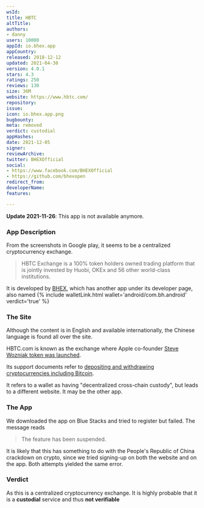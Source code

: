 ```yaml
---
wsId: 
title: HBTC
altTitle: 
authors:
- danny
users: 10000
appId: io.bhex.app
appCountry: 
released: 2018-12-12
updated: 2021-04-30
version: 4.0.1
stars: 4.3
ratings: 250
reviews: 130
size: 36M
website: https://www.hbtc.com/
repository: 
issue: 
icon: io.bhex.app.png
bugbounty: 
meta: removed
verdict: custodial
appHashes: 
date: 2021-12-05
signer: 
reviewArchive: 
twitter: BHEXOfficial
social:
- https://www.facebook.com/BHEXOfficial
- https://github.com/bhexopen
redirect_from: 
developerName: 
features: 

---
```


**Update 2021-11-26**: This app is not available anymore.

### App Description

From the screenshots in Google play, it seems to be a centralized cryptocurrency exchange.

> HBTC Exchange is a 100% token holders owned trading platform that is jointly invested by Huobi, OKEx and 56 other world-class institutions.

It is developed by [BHEX](https://play.google.com/store/apps/developer?id=BHEX), which has another app under its developer page, also named {% include walletLink.html wallet='android/com.bh.android' verdict='true' %}

### The Site

Although the content is in English and available internationally, the Chinese language is found all over the site.

HBTC.com is known as the exchange where Apple co-founder [Steve Wozniak token was launched](https://www.businesswire.com/news/home/20201213005050/en/Apple-Co-founder-Steve-Wozniak%E2%80%99s-New-Ambition-Kicks-Off-on-HBTC.com).

Its support documents refer to [depositing and withdrawing cryptocurrencies including Bitcoin](https://support.hbtc.co/hc/en-us/articles/360009406513-How-to-Deposit-).

It refers to a wallet as having "decentralized cross-chain custody", but leads to a different website. It may be the other app.

### The App

We downloaded the app on Blue Stacks and tried to register but failed. The message reads 

> The feature has been suspended. 

It is likely that this has something to do with the People's Republic of China crackdown on crypto, since we tried signing-up on both the website and on the app. Both attempts yielded the same error.

### Verdict

As this is a centralized cryptocurrency exchange. It is highly probable that it is a **custodial** service and thus **not verifiable**

